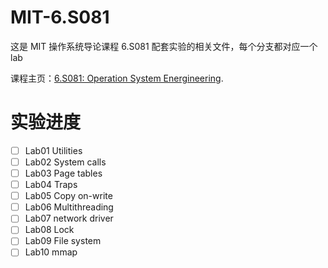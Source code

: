 # MIT-6.S081
这是 MIT 操作系统导论课程 6.S081 配套实验的相关文件，每个分支都对应一个 lab

课程主页：[6.S081: Operation System Energineering](https://pdos.csail.mit.edu/6.828/2021/schedule.html).

# 实验进度
- [ ] Lab01 Utilities
- [ ] Lab02 System calls  
- [ ] Lab03 Page tables
- [ ] Lab04 Traps
- [ ] Lab05 Copy on-write
- [ ] Lab06 Multithreading
- [ ] Lab07 network driver
- [ ] Lab08 Lock
- [ ] Lab09 File system
- [ ] Lab10 mmap